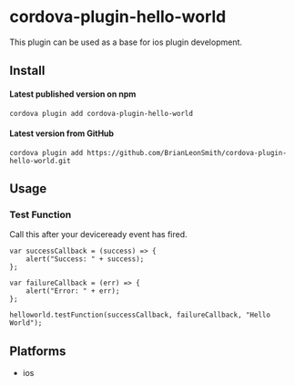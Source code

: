 # cordova-plugin-hello-world

This plugin can be used as a base for ios plugin development.

## Install

#### Latest published version on npm

```
cordova plugin add cordova-plugin-hello-world
```

#### Latest version from GitHub

```
cordova plugin add https://github.com/BrianLeonSmith/cordova-plugin-hello-world.git
```

## Usage

### Test Function

Call this after your deviceready event has fired.

```
var successCallback = (success) => {
    alert("Success: " + success);
};

var failureCallback = (err) => {
    alert("Error: " + err);
};

helloworld.testFunction(successCallback, failureCallback, "Hello World");
```

## Platforms

- ios
